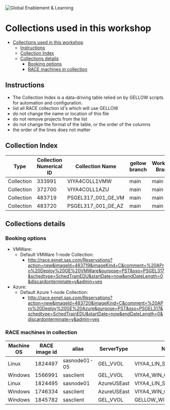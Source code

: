 ![Global Enablement & Learning](https://gelgitlab.race.sas.com/GEL/utilities/writing-content-in-markdown/-/raw/master/img/gel_banner_logo_tech-partners.jpg)

# Collections used in this workshop

- [Collections used in this workshop](#collections-used-in-this-workshop)
  - [Instructions](#instructions)
  - [Collection Index](#collection-index)
  - [Collections details](#collections-details)
    - [Booking options](#booking-options)
    - [RACE machines in collection](#race-machines-in-collection)

## Instructions

* The Collection Index is a data-driving table relied on by GELLOW scripts for automation and configuration.
* list all RACE collection id's which will use GELLOW
* do not change the name or location of this file
* do not remove projects from the list
* do not change the format of the table, or the order of the columns
* the order of the lines does not matter

## Collection Index

| Type | Collection Numerical ID | Collection Name | gellow branch | Workshop Branch | Visible to Partners | Loop Category |
|  ---  |  ---  |  ---  | --- | --- | --- | --- |
| Collection | 333991 | VIYA4COLL1VMW | main | main | yes | viya4 |
| Collection | 372700 | VIYA4COLL1AZU | main | main | yes | viya4 |
| Collection | 483719 | PSGEL317_001_GE_VM | main | main | yes | gelenable |
| Collection | 483720 | PSGEL317_001_GE_AZ | main | main | yes | gelenable |

## Collections details

### Booking options

* VMWare:
  * Default VMWare 1-node Collection:
    * <http://race.exnet.sas.com/Reservations?action=new&imageId=483719&imageKind=C&comment=%20APro%20Deploy%20GE%20VMWare&purpose=PST&sso=PSGEL317&schedtype=SchedTrainEDU&startDate=now&endDateLength=0&discardonterminate=y&admin=yes>
* Azure:
  * Default Azure  1-node Collection:
    * <http://race.exnet.sas.com/Reservations?action=new&imageId=483720&imageKind=C&comment=%20APro%20Deploy%20GE%20Azure&purpose=PST&sso=PSGEL317&schedtype=SchedTrainEDU&startDate=now&endDateLength=0&discardonterminate=y&admin=yes>

### RACE machines in collection

| Machine OS | RACE image id | alias | ServerType | Name |
|  ---  |  ---  |  ---  | --- | --- |
| Linux | 1824497 | sasnode01-05 | GEL_VVOL | VIYA4_LIN_SERVER_VMW |
| Windows | 1566991 | sasclient | GEL_VVOL | VIYA4_WIN_CLIENT_VMW |
| Linux | 1824495 | sasnode01 | AzureUSEast | VIYA4_LIN_SERVER_AZU |
| Windows | 1746334 | sasclient | AzureUSEast | VIYA4_WIN_CLIENT_AZU |
| Windows | 1845782 | sasclient | GEL_VVOL | GELLOW_WIN_CLIENT_VMW |
